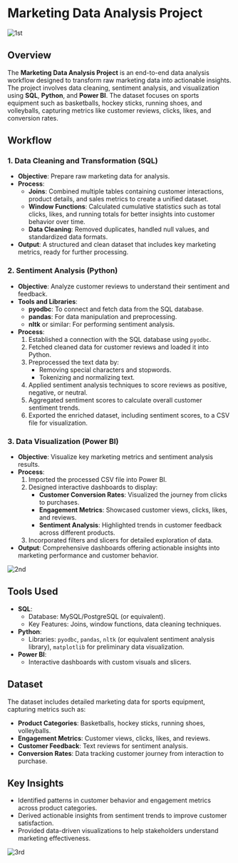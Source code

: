 # Marketing Data Analysis Project

![1st](https://github.com/user-attachments/assets/9aea6b5e-9c20-4e62-97d5-2f59869af0a2)

## Overview
The **Marketing Data Analysis Project** is an end-to-end data analysis workflow designed to transform raw marketing data into actionable insights. The project involves data cleaning, sentiment analysis, and visualization using **SQL**, **Python**, and **Power BI**. The dataset focuses on sports equipment such as basketballs, hockey sticks, running shoes, and volleyballs, capturing metrics like customer reviews, clicks, likes, and conversion rates.

## Workflow
### 1. Data Cleaning and Transformation (SQL)
- **Objective**: Prepare raw marketing data for analysis.
- **Process**:
  - **Joins**: Combined multiple tables containing customer interactions, product details, and sales metrics to create a unified dataset.
  - **Window Functions**: Calculated cumulative statistics such as total clicks, likes, and running totals for better insights into customer behavior over time.
  - **Data Cleaning**: Removed duplicates, handled null values, and standardized data formats.
- **Output**: A structured and clean dataset that includes key marketing metrics, ready for further processing.

### 2. Sentiment Analysis (Python)
- **Objective**: Analyze customer reviews to understand their sentiment and feedback.
- **Tools and Libraries**:
  - **pyodbc**: To connect and fetch data from the SQL database.
  - **pandas**: For data manipulation and preprocessing.
  - **nltk** or similar: For performing sentiment analysis.
- **Process**:
  1. Established a connection with the SQL database using `pyodbc`.
  2. Fetched cleaned data for customer reviews and loaded it into Python.
  3. Preprocessed the text data by:
     - Removing special characters and stopwords.
     - Tokenizing and normalizing text.
  4. Applied sentiment analysis techniques to score reviews as positive, negative, or neutral.
  5. Aggregated sentiment scores to calculate overall customer sentiment trends.
  6. Exported the enriched dataset, including sentiment scores, to a CSV file for visualization.

### 3. Data Visualization (Power BI)
- **Objective**: Visualize key marketing metrics and sentiment analysis results.
- **Process**:
  1. Imported the processed CSV file into Power BI.
  2. Designed interactive dashboards to display:
     - **Customer Conversion Rates**: Visualized the journey from clicks to purchases.
     - **Engagement Metrics**: Showcased customer views, clicks, likes, and reviews.
     - **Sentiment Analysis**: Highlighted trends in customer feedback across different products.
  3. Incorporated filters and slicers for detailed exploration of data.
- **Output**: Comprehensive dashboards offering actionable insights into marketing performance and customer behavior.

![2nd](https://github.com/user-attachments/assets/be3f15a7-19de-496c-a05b-e09b5553d158)

## Tools Used
- **SQL**:
  - Database: MySQL/PostgreSQL (or equivalent).
  - Key Features: Joins, window functions, data cleaning techniques.
- **Python**:
  - Libraries: `pyodbc`, `pandas`, `nltk` (or equivalent sentiment analysis library), `matplotlib` for preliminary data visualization.
- **Power BI**:
  - Interactive dashboards with custom visuals and slicers.

## Dataset
The dataset includes detailed marketing data for sports equipment, capturing metrics such as:
- **Product Categories**: Basketballs, hockey sticks, running shoes, volleyballs.
- **Engagement Metrics**: Customer views, clicks, likes, and reviews.
- **Customer Feedback**: Text reviews for sentiment analysis.
- **Conversion Rates**: Data tracking customer journey from interaction to purchase.

## Key Insights
- Identified patterns in customer behavior and engagement metrics across product categories.
- Derived actionable insights from sentiment trends to improve customer satisfaction.
- Provided data-driven visualizations to help stakeholders understand marketing effectiveness.

![3rd](https://github.com/user-attachments/assets/ec20173f-c2f5-47bb-a5b2-1313fbf3e7f8)
